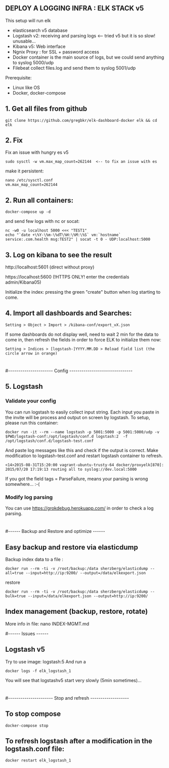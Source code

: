 ## DEPLOY A LOGGING INFRA : ELK STACK v5

This setup will run elk
* elasticsearch v5 database
* Logstash v2: receiving and parsing logs <-- tried v5 but it is so slow! unusable...
* Kibana v5: Web interface
* Ngnix Proxy : for SSL + password access
* Docker container is the main source of logs, but we could send anything to syslog 5000/udp
* Filebeat collect files.log and send them to syslog 5001/udp

Prerequisite:
 - Linux like OS
 - Docker, docker-compose


## 1. Get all files from github
    git clone https://github.com/gregbkr/elk-dashboard-docker elk && cd elk

## 2. Fix
Fix an issue with hungry es v5
    
    sudo sysctl -w vm.max_map_count=262144  <-- to fix an issue with es

make it persistent: 

    nano /etc/sysctl.conf
    vm.max_map_count=262144

## 2. Run all containers:
    
    docker-compose up -d

and send few logs with nc or socat:

    nc -w0 -u localhost 5000 <<< "TEST1"
    echo "`date +\%Y-\%m-\%dT\%H:\%M:\%S` vm:`hostname` service:.com.health msg:TEST2" | socat -t 0 - UDP:localhost:5000

## 3. Log on kibana to see the result

http://localhost:5601 (direct without proxy)

https://localhost:5600 (!HTTPS ONLY! enter the credentials admin/Kibana05) 

Initialize the index: pressing the green "create" button when log starting to come.


## 4. Import all dashboards and Searches: 
    Setting > Object > Import > /kibana-conf/export_vX.json

If some dashboards do not display well, need to wait 2 min for the data to come in, then refresh the fields in order to force ELK to initialize  them now:

    Setting > Indices > [logstash-]YYYY.MM.DD > Reload field list (the circle arrow in orange)

#
#---------------------- Config  -------------------------------

## 5. Logstash

### Validate your config 

You can run logstash to easily collect input string. Each input you paste in the invite will be process and output on screen by logstash. To setup, please run this container: 
  
    docker run -it --rm --name logstash -p 5001:5000 -p 5001:5000/udp -v $PWD/logstash-conf:/opt/logstash/conf.d logstash:2  -f /opt/logstash/conf.d/logstash-test.conf
  
And paste log messages like this and check if the output is correct. Make modification to logstash-test.conf and restart logstash container to refresh.

    <14>2015-08-31T15:20:00 vagrant-ubuntu-trusty-64 docker/proxyelk[870]: 2015/07/20 17:19:13 routing all to syslog://dev.local:5000

If you got the field tags = ParseFailure, means your parsing is wrong somewhere... :-(

### Modify log parsing

You can use https://grokdebug.herokuapp.com/ in order to check a log parsing. 

#
#------ Backup and Restore and optimize ------

## Easy backup and restore via elasticdump

Backup index data to a file :

    docker run --rm -ti -v /root/backup:/data sherzberg/elasticdump --all=true --input=http://ip:9200/ --output=/data/elkexport.json
 
restore

    docker run --rm -ti -v /root/backup:/data sherzberg/elasticdump --bulk=true --input=/data/elkexport.json --output=http://ip:9200/

## Index management (backup, restore, rotate)

More info in file: nano INDEX-MGMT.md

#------ Issues ------

## Logstash v5

Try to use image: logstash:5
And run a 

    docker logs -f elk_logstash_1

You will see that logstashv5 start very slowly (5min sometimes)...

#
#---------------------- Stop and refresh -------------------
## To stop compose
    docker-compose stop

## To refresh logstash after a modification in the logstash.conf file:
    docker restart elk_logstash_1
